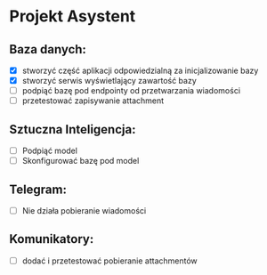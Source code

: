 # Projekt Asystent

## Baza danych:
- [x] stworzyć część aplikacji odpowiedzialną za inicjalizowanie bazy
- [x] stworzyć serwis wyświetlający zawartość bazy
- [ ] podpiąć bazę pod endpointy od przetwarzania wiadomości
- [ ] przetestować zapisywanie attachment

## Sztuczna Inteligencja:
- [ ] Podpiąć model
- [ ] Skonfigurować bazę pod model

## Telegram:
- [ ] Nie działa pobieranie wiadomości

## Komunikatory:
- [ ] dodać i przetestować pobieranie attachmentów
